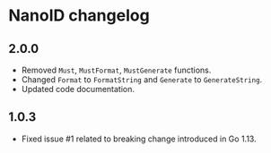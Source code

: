 # NanoID changelog

## 2.0.0

* Removed `Must`, `MustFormat`, `MustGenerate` functions.
* Changed `Format` to `FormatString` and `Generate` to `GenerateString`.
* Updated code documentation.

## 1.0.3

* Fixed issue #1 related to breaking change introduced in Go 1.13.
